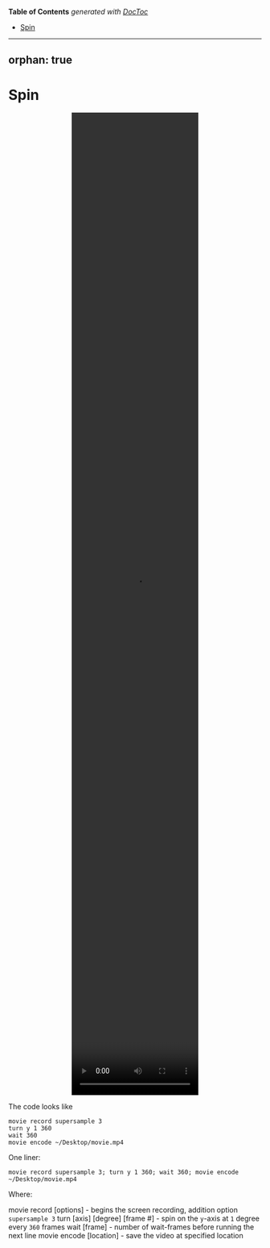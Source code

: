 <!-- START doctoc generated TOC please keep comment here to allow auto update -->
<!-- DON'T EDIT THIS SECTION, INSTEAD RE-RUN doctoc TO UPDATE -->
**Table of Contents**  *generated with [DocToc](https://github.com/thlorenz/doctoc)*

- [Spin](#spin)

<!-- END doctoc generated TOC please keep comment here to allow auto update -->

---
orphan: true
---

# Spin



<center><video src="../../_static/chimerax_spin_cas9_surface.mp4"width="50%" height="50%" controls>
</video></center>




The code looks like 

```
movie record supersample 3
turn y 1 360
wait 360
movie encode ~/Desktop/movie.mp4
```

One liner:

```
movie record supersample 3; turn y 1 360; wait 360; movie encode ~/Desktop/movie.mp4
```

Where:

movie record [options] - begins the screen recording, addition option `supersample 3`
turn [axis] [degree] [frame #] - spin on the `y`-axis at `1` degree every `360` frames
wait [frame] - number of wait-frames before running the next line
movie encode [location] - save the video at specified location




```python

```
